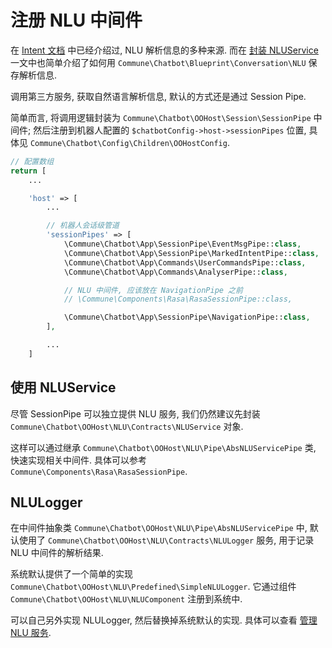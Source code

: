 # 注册 NLU 中间件

在 [Intent 文档](/zh-cn/dm/intent.md) 中已经介绍过, NLU 解析信息的多种来源.
而在 [封装 NLUService](/zh-cn/nlu/service.md) 一文中也简单介绍了如何用 ```Commune\Chatbot\Blueprint\Conversation\NLU``` 保存解析信息.

调用第三方服务, 获取自然语言解析信息, 默认的方式还是通过 Session Pipe.

简单而言, 将调用逻辑封装为 ```Commune\Chatbot\OOHost\Session\SessionPipe``` 中间件; 然后注册到机器人配置的 ```$chatbotConfig->host->sessionPipes``` 位置, 具体见 ```Commune\Chatbot\Config\Children\OOHostConfig```.

```php
// 配置数组
return [
    ...

    'host' => [
        ...

        // 机器人会话级管道
        'sessionPipes' => [
            \Commune\Chatbot\App\SessionPipe\EventMsgPipe::class,
            \Commune\Chatbot\App\SessionPipe\MarkedIntentPipe::class,
            \Commune\Chatbot\App\Commands\UserCommandsPipe::class,
            \Commune\Chatbot\App\Commands\AnalyserPipe::class,

            // NLU 中间件, 应该放在 NavigationPipe 之前
            // \Commune\Components\Rasa\RasaSessionPipe::class,

            \Commune\Chatbot\App\SessionPipe\NavigationPipe::class,
        ],

        ...
    ]

```

## 使用 NLUService

尽管 SessionPipe 可以独立提供 NLU 服务, 我们仍然建议先封装 ```Commune\Chatbot\OOHost\NLU\Contracts\NLUService``` 对象.

这样可以通过继承 ```Commune\Chatbot\OOHost\NLU\Pipe\AbsNLUServicePipe``` 类,
快速实现相关中间件.
具体可以参考 ```Commune\Components\Rasa\RasaSessionPipe```.

## NLULogger

在中间件抽象类 ```Commune\Chatbot\OOHost\NLU\Pipe\AbsNLUServicePipe``` 中,
默认使用了 ```Commune\Chatbot\OOHost\NLU\Contracts\NLULogger``` 服务,
用于记录 NLU 中间件的解析结果.

系统默认提供了一个简单的实现 ```Commune\Chatbot\OOHost\NLU\Predefined\SimpleNLULogger```.
它通过组件 ```Commune\Chatbot\OOHost\NLU\NLUComponent``` 注册到系统中.

可以自己另外实现 NLULogger, 然后替换掉系统默认的实现.
具体可以查看 [管理 NLU 服务](/zh-cn/nlu/manager.md).

